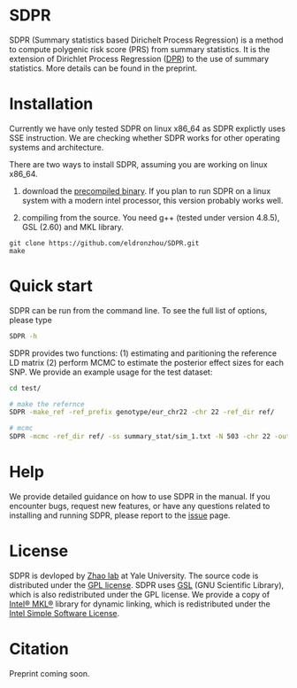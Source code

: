# SDPR

SDPR (Summary statistics based Dirichelt Process Regression) is a method to compute polygenic risk score (PRS) from summary statistics. It is the extension of Dirichlet Process Regression ([DPR](https://www.ncbi.nlm.nih.gov/pmc/articles/PMC5587666/pdf/41467_2017_Article_470.pdf)) to the use of summary statistics. More details can be found in the preprint.


# Installation

Currently we have only tested SDPR on linux x86_64 as SDPR explictly uses SSE instruction. We are checking whether SDPR works for other operating systems and architecture. 

There are two ways to install SDPR, assuming you are working on linux x86_64. 

1. download the [precompiled binary](https://github.com/eldronzhou/SDPR/blob/main/bin/SDPR). If you plan to run SDPR on a linux system with a modern intel processor, this version probably works well.

2. compiling from the source. You need g++ (tested under version 4.8.5), GSL (2.60) and MKL library. 

```
git clone https://github.com/eldronzhou/SDPR.git
make
```

# Quick start

SDPR can be run from the command line. To see the full list of options, please type

```bash
SDPR -h
```

SDPR provides two functions: (1) estimating and paritioning the reference LD matrix (2) perform MCMC to estimate the posterior effect sizes for each SNP. We provide an example usage for the test dataset:

```bash
cd test/

# make the refernce
SDPR -make_ref -ref_prefix genotype/eur_chr22 -chr 22 -ref_dir ref/

# mcmc
SDPR -mcmc -ref_dir ref/ -ss summary_stat/sim_1.txt -N 503 -chr 22 -out result/SDPR_chr22.txt
```

# Help

We provide detailed guidance on how to use SDPR in the manual. If you encounter bugs, request new features, or have any questions related to installing and running SDPR, please report to the [issue](https://github.com/eldronzhou/SDPR/issues) page. 

# License

SDPR is devloped by [Zhao lab](http://zhaocenter.org) at Yale University. The source code is distributed under the [GPL license](https://github.com/eldronzhou/SDPR/blob/main/LICENSE). SDPR uses [GSL](https://www.gnu.org/software/gsl/) (GNU Scientific Library), which is also redistributed under the GPL license. We provide a copy of [Intel® MKL®](https://software.intel.com/content/www/us/en/develop/tools/math-kernel-library.html) library for dynamic linking, which is redistributed under the [Intel Simple Software License](https://github.com/eldronzhou/SDPR/blob/main/MKL/intel-simplified-software-license.pdf).

# Citation

Preprint coming soon.



